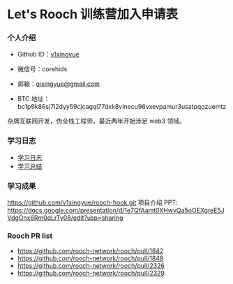 # Let's Rooch 训练营加入申请表

### 个人介绍

- Github ID：[v1xingyue](https://github.com/v1xingyue)

- 微信号：corehids

- 邮箱：qixingyue@gmail.com

- BTC 地址：bc1p9k86sj7l2dyy59cjcagql77dxk8vlnecu96vxevpamur3usatpqqzuemtz

杂牌互联网开发，伪全栈工程师，最近两年开始涉足 web3 领域。

### 学习日志

- [学习日志](journal.md)
- [学习总结](summary.md)

### 学习成果

https://github.com/v1xingyue/rooch-hook.git
项目介绍 PPT: https://docs.google.com/presentation/d/1e7QfAamt0XHwvQa5oOEXgreE5JVdgOnx6Rm0qLrTy08/edit?usp=sharing

### Rooch PR list

- https://github.com/rooch-network/rooch/pull/1842
- https://github.com/rooch-network/rooch/pull/1848
- https://github.com/rooch-network/rooch/pull/2326
- https://github.com/rooch-network/rooch/pull/2329
